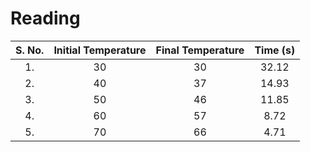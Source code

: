 # Reading 

| S. No. | Initial Temperature | Final Temperature | Time (s) |
|:-:|:-:|:-:|:-:|
| 1. | 30 | 30 | 32.12 | 
| 2. | 40 | 37 | 14.93 | 
| 3. | 50 | 46 | 11.85 | 
| 4. | 60 | 57 | 8.72 | 
| 5. | 70 | 66 | 4.71 |  

